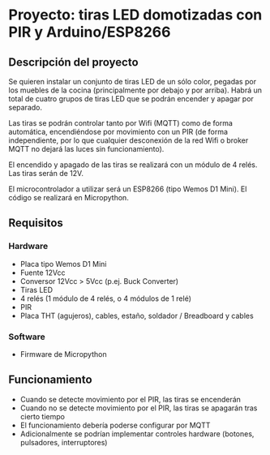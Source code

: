 # Proyecto: tiras LED domotizadas con PIR y Arduino/ESP8266

## Descripción del proyecto

Se quieren instalar un conjunto de tiras LED de un sólo color, pegadas por los muebles de la cocina (principalmente por debajo y por arriba). Habrá un total de cuatro grupos de tiras LED que se podrán encender y apagar por separado.

Las tiras se podrán controlar tanto por Wifi (MQTT) como de forma automática, encendiéndose por movimiento con un PIR (de forma independiente, por lo que cualquier desconexión de la red Wifi o broker MQTT no dejará las luces sin funcionamiento).

El encendido y apagado de las tiras se realizará con un módulo de 4 relés. Las tiras serán de 12V.

El microcontrolador a utilizar será un ESP8266 (tipo Wemos D1 Mini). El código se realizará en Micropython.

## Requisitos

### Hardware

- Placa tipo Wemos D1 Mini
- Fuente 12Vcc
- Conversor 12Vcc > 5Vcc (p.ej. Buck Converter)
- Tiras LED
- 4 relés (1 módulo de 4 relés, o 4 módulos de 1 relé)
- PIR
- Placa THT (agujeros), cables, estaño, soldador / Breadboard y cables

### Software

- Firmware de Micropython

## Funcionamiento

- Cuando se detecte movimiento por el PIR, las tiras se encenderán
- Cuando no se detecte movimiento por el PIR, las tiras se apagarán tras cierto tiempo
- El funcionamiento debería poderse configurar por MQTT
- Adicionalmente se podrían implementar controles hardware (botones, pulsadores, interruptores)


